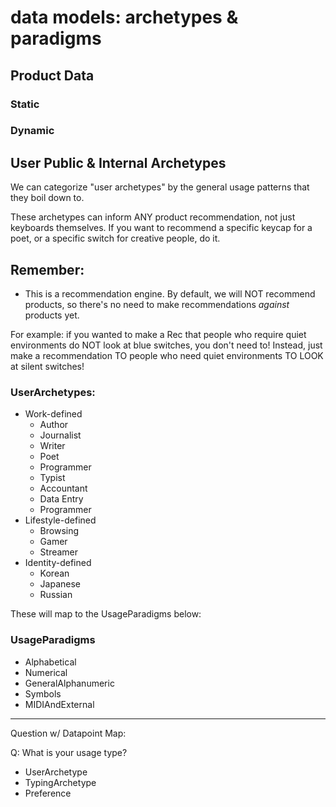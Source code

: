 # data models: archetypes & paradigms

## Product Data
### Static
### Dynamic


## User Public & Internal Archetypes

We can categorize "user archetypes" by the general usage patterns that they boil down to.

These archetypes can inform ANY product recommendation, not just keyboards themselves. If you want to recommend a specific keycap for a poet, or a specific switch for creative people, do it.

## Remember:

- This is a recommendation engine. By default, we will NOT recommend products, so there's no need to make recommendations _against_ products yet.

For example: if you wanted to make a Rec that people who require quiet environments do NOT look at blue switches, you don't need to! Instead, just make a recommendation TO people who need quiet environments TO LOOK at silent switches!


### UserArchetypes:
- Work-defined
  - Author
  - Journalist
  - Writer
  - Poet
  - Programmer
  - Typist 
  - Accountant
  - Data Entry 
  - Programmer
- Lifestyle-defined
  - Browsing
  - Gamer
  - Streamer
- Identity-defined
  - Korean
  - Japanese
  - Russian

These will map to the UsageParadigms below:

### UsageParadigms
- Alphabetical
- Numerical 
- GeneralAlphanumeric
- Symbols
- MIDIAndExternal

---

Question w/ Datapoint Map:

Q: What is your usage type?
- UserArchetype
- TypingArchetype
- Preference